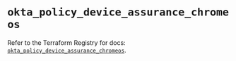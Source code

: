 # `okta_policy_device_assurance_chromeos`

Refer to the Terraform Registry for docs: [`okta_policy_device_assurance_chromeos`](https://registry.terraform.io/providers/okta/okta/4.12.0/docs/resources/policy_device_assurance_chromeos).
